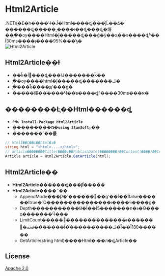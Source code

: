 # Html2Article

.NETƽ̨�£�һ����Ч�Ĵ�Html����ȡ���ĵĹ��ߡ�  
������ȡ�����˻����ı��ܶȵ���ȡ�㷨��֧�ִ�ѹ����Html�ĵ�����ȡ���ģ�ÿ��ҳ��ƽ����ȡʱ��Ϊ30ms����ȷ����95%���ϡ�  
![Html2Article](http://stanzhai.github.com/images/project/Html2Article.png)

## Html2Article��ɫ

* ��ǩ�޹أ���ȡ���Ĳ�������ǩ��
* ֧�ִ�ѹ����html�ĵ�����ȡ�������ݣ�
* ֧�ִ���ǩ����ԭʼ���ģ�
* �����㷨������Ч��ƽ����ȡʱ����30ms���ҡ�

## ��������Ŀ֧��Html������ȡ

- **`PM> Install-Package Html2Article`**
- **���������ռ�`using StanSoft;`��**
- **�������´��룺**

```C#
// htmlΪ��Ҫ��ȡ��html�ı�
string html = "<html>....</html>";
// article��������Title(����)��PublishDate(��������)��Content(����)��ContentWithTags(����ǩ����)�ĸ�����
Article article = Html2Article.GetArticle(html);
```

## Html2Article��

- **Html2Article������ȡ���ĵĺ�����**
- **Html2Article����˵��**  
	* AppendMode���Ƿ�ʹ������׷��ģʽ��Ĭ��Ϊfalse������Ϊtrue�Ὣ���������������ı����ӵ����ġ�
	* Depth�����������ȣ�Ĭ��Ϊ5�������п�϶�ϴ���ҳ�������Ӵ�ֵ��  
	* LimitCount���ַ��޶��������������ı������ﵽ�޶�������Ϊ�����������ݣ�Ĭ��Ϊ180���ַ���  
	* GetArticle(string html)����Html�ı��л�ȡArticle��

## License

[Apache 2.0](http://www.apache.org/licenses/LICENSE-2.0)
